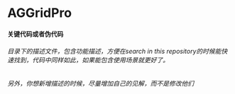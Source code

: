 # AGGridPro
#### 关键代码或者伪代码
###### 目录下的描述文件，包含功能描述，方便在search in this repository的时候能快速找到，代码中同样如此，如果能包含使用场景就更好了。
###### 另外，你想新增描述的时候，尽量增加自己的见解，而不是修改他们
